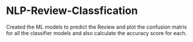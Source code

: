 # NLP-Review-Classfication
Created the ML models to predict the Review and plot the confusion matrix for all the classifier models and also calculate the accuracy score for each.

